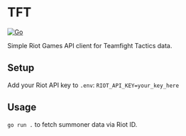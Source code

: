 # TFT
[![Go](https://github.com/hunterjsb/tft/actions/workflows/go.yml/badge.svg?branch=master&event=push)](https://github.com/hunterjsb/tft/actions/workflows/go.yml)

Simple Riot Games API client for Teamfight Tactics data.

## Setup
Add your Riot API key to `.env`: `RIOT_API_KEY=your_key_here`

## Usage
`go run .` to fetch summoner data via Riot ID.
